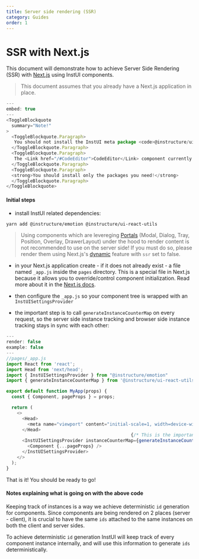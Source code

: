 ```yaml
---
title: Server side rendering (SSR)
category: Guides
order: 1
---
```


# SSR with Next.js

This document will demonstrate how to achieve Server Side Rendering (SSR) with [Next.js](https://nextjs.org/) using InstUI components.

> This document assumes that you already have a Next.js application in place.

```javascript
---
embed: true
---
<ToggleBlockquote
  summary="Note!"
>
  <ToggleBlockquote.Paragraph>
   You should not install the InstUI meta package <code>@instructure/ui</code> since it has components that are not yet Server Side Renderable out of the box.
  </ToggleBlockquote.Paragraph>
  <ToggleBlockquote.Paragraph>
   The <Link href="/#CodeEditor">CodeEditor</Link> component currently relies on browser specific API's, thus it won't work with SSR! (tough you can still render it with Next.js's <Link target="_blank" href="https://nextjs.org/docs/advanced-features/dynamic-import#with-no-ssr">dynamic</Link> feature while making sure not to render it on the server side)
  </ToggleBlockquote.Paragraph>
  <ToggleBlockquote.Paragraph>
  <strong>You should install only the packages you need!</strong>
  </ToggleBlockquote.Paragraph>
</ToggleBlockquote>
```

#### Initial steps

- install InstUI related dependencies:

```sh
yarn add @instructure/emotion @instructure/ui-react-utils
```

> Using components which are levereging [Portals](/#Portal) (Modal, Dialog, Tray, Position, Overlay, DrawerLayout) under the hood to render content is not recommended to use on the server side!
> If you must do so, please render them using Next.js's [dynamic](https://nextjs.org/docs/advanced-features/dynamic-import#with-no-ssr) feature with `ssr` set to false.

- in your Next.js application create - if it does not already exist - a file named `_app.js` inside the `pages` directory. This is a special file in Next.js because it allows you to override/control component initialization. Read more about it in the [Next.js docs](https://nextjs.org/docs/advanced-features/custom-app).

- then configure the `_app.js` so your component tree is wrapped with an `InstUISettingsProvider`
- the important step is to call `generateInstanceCounterMap` on every request, so the server side instance tracking and browser side instance tracking stays in sync with each other:

```js
---
render: false
example: false
---
//pages/_app.js
import React from 'react';
import Head from 'next/head';
import { InstUISettingsProvider } from "@instructure/emotion"
import { generateInstanceCounterMap } from '@instructure/ui-react-utils'

export default function MyApp(props) {
  const { Component, pageProps } = props;

  return (
    <>
      <Head>
        <meta name="viewport" content="initial-scale=1, width=device-width" />
      </Head>
                                               {/* This is the important step */}
      <InstUISettingsProvider instanceCounterMap={generateInstanceCounterMap()}>
        <Component {...pageProps} />
      </InstUISettingsProvider>
    </>
  );
}
```

That is it! You should be ready to go!

#### Notes explaining what is going on with the above code

Keeping track of instances is a way we achieve deterministic `id` generation for components. Since components are being rendered on 2 places (server - client), it is crucial to have the same `ids` attached to the same instances on both the client and server sides.

To achieve deterministic `id` generation InstUI will keep track of every component instance internally, and will use this information to generate `ids` deterministically.
